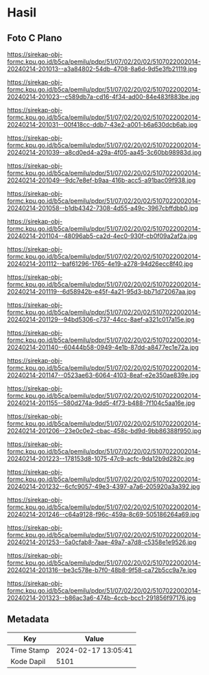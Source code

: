 # Hasil

## Foto C Plano

https://sirekap-obj-formc.kpu.go.id/b5ca/pemilu/pdpr/51/07/02/20/02/5107022002014-20240214-201013--a3a84802-54db-4708-8a6d-9d5e3fb21119.jpg

https://sirekap-obj-formc.kpu.go.id/b5ca/pemilu/pdpr/51/07/02/20/02/5107022002014-20240214-201023--c589db7a-cd16-4f34-ad00-84e483f883be.jpg

https://sirekap-obj-formc.kpu.go.id/b5ca/pemilu/pdpr/51/07/02/20/02/5107022002014-20240214-201031--00f418cc-ddb7-43e2-a001-b6a630dcb6ab.jpg

https://sirekap-obj-formc.kpu.go.id/b5ca/pemilu/pdpr/51/07/02/20/02/5107022002014-20240214-201039--a8cd0ed4-a29a-4f05-aa45-3c60bb98983d.jpg

https://sirekap-obj-formc.kpu.go.id/b5ca/pemilu/pdpr/51/07/02/20/02/5107022002014-20240214-201049--9dc7e8ef-b9aa-416b-acc5-a91bac09f938.jpg

https://sirekap-obj-formc.kpu.go.id/b5ca/pemilu/pdpr/51/07/02/20/02/5107022002014-20240214-201058--b1db4342-7308-4d55-a49c-3967cbffdbb0.jpg

https://sirekap-obj-formc.kpu.go.id/b5ca/pemilu/pdpr/51/07/02/20/02/5107022002014-20240214-201104--48096ab5-ca2d-4ec0-930f-cb0f09a2af2a.jpg

https://sirekap-obj-formc.kpu.go.id/b5ca/pemilu/pdpr/51/07/02/20/02/5107022002014-20240214-201112--baf61296-1765-4e19-a278-94d26ecc8f40.jpg

https://sirekap-obj-formc.kpu.go.id/b5ca/pemilu/pdpr/51/07/02/20/02/5107022002014-20240214-201119--6d58942b-e45f-4a21-95d3-bb71d72067aa.jpg

https://sirekap-obj-formc.kpu.go.id/b5ca/pemilu/pdpr/51/07/02/20/02/5107022002014-20240214-201129--94bd5306-c737-44cc-8aef-a321c017a15e.jpg

https://sirekap-obj-formc.kpu.go.id/b5ca/pemilu/pdpr/51/07/02/20/02/5107022002014-20240214-201140--60444b58-0949-4e1b-87dd-a8477ec1e72a.jpg

https://sirekap-obj-formc.kpu.go.id/b5ca/pemilu/pdpr/51/07/02/20/02/5107022002014-20240214-201147--0523ae63-6064-4103-8eaf-e2e350ae839e.jpg

https://sirekap-obj-formc.kpu.go.id/b5ca/pemilu/pdpr/51/07/02/20/02/5107022002014-20240214-201155--580d274a-9dd5-4f73-b488-7f104c5aa16e.jpg

https://sirekap-obj-formc.kpu.go.id/b5ca/pemilu/pdpr/51/07/02/20/02/5107022002014-20240214-201206--23e0c0e2-cbac-458c-bd9d-9bb86388f950.jpg

https://sirekap-obj-formc.kpu.go.id/b5ca/pemilu/pdpr/51/07/02/20/02/5107022002014-20240214-201223--178153d8-1075-47c9-acfc-9da12b9d282c.jpg

https://sirekap-obj-formc.kpu.go.id/b5ca/pemilu/pdpr/51/07/02/20/02/5107022002014-20240214-201232--6cfc9057-49e3-4397-a7a6-205920a3a392.jpg

https://sirekap-obj-formc.kpu.go.id/b5ca/pemilu/pdpr/51/07/02/20/02/5107022002014-20240214-201246--c64a9128-f96c-459a-8c69-505186264a69.jpg

https://sirekap-obj-formc.kpu.go.id/b5ca/pemilu/pdpr/51/07/02/20/02/5107022002014-20240214-201253--5a0cfab8-7aae-49a7-a7d8-c5358e1e9526.jpg

https://sirekap-obj-formc.kpu.go.id/b5ca/pemilu/pdpr/51/07/02/20/02/5107022002014-20240214-201316--be3c578e-b7f0-48b8-9f58-ca72b5cc9a7e.jpg

https://sirekap-obj-formc.kpu.go.id/b5ca/pemilu/pdpr/51/07/02/20/02/5107022002014-20240214-201323--b86ac3a6-474b-4ccb-bcc1-291856f97176.jpg


## Metadata

| Key        | Value               |
| ---------- | ------------------- |
| Time Stamp | 2024-02-17 13:05:41 |
| Kode Dapil | 5101                |



